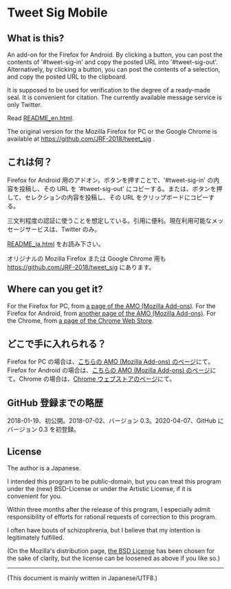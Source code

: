 # Tweet Sig Mobile

<!-- Time-stamp: "2020-04-07T06:35:03Z" -->

## What is this?

An add-on for the Firefox for Android. By clicking a button, you can
post the contents of '#tweet-sig-in' and copy the posted URL into
'#tweet-sig-out'. Alternatively, by clicking a button, you can post
the contents of a selection, and copy the posted URL to the clipboard.

It is supposed to be used for verification to the degree of a
ready-made seal. It is convenient for
citation. The currently available message service is only Twitter.

Read [README_en.html](http://jrf.cocolog-nifty.com/archive/tweet_sig/README_en.html).

The original version for the Mozilla Firefox for PC or the Google Chrome is available at https://github.com/JRF-2018/tweet_sig .


## これは何？

Firefox for Android 用のアドオン。ボタンを押すことで、'#tweet-sig-in' の内容を投稿し、その URL を '#tweet-sig-out' にコピーする。または、ボタンを押して、セレクションの内容を投稿し、その URL をクリップボードにコピーする。

三文判程度の認証に使うことを想定している。引用に便利。現在利用可能なメッセージサービスは、Twitter のみ。

[README_ja.html](http://jrf.cocolog-nifty.com/archive/tweet_sig/README_ja.html) をお読み下さい。

オリジナルの Mozilla Firefox または Google Chrome 用も https://github.com/JRF-2018/tweet_sig にあります。


## Where can you get it?

For the Firefox for PC, from [a page of the AMO (Mozilla Add-ons)](https://addons.mozilla.org/firefox/addon/tweet_sig/). For the Firefox for Android, from [another page of the AMO (Mozilla Add-ons)](https://addons.mozilla.org/firefox/addon/tweet_sig_mobile/). For the Chrome, from [a page of the Chrome Web Store](https://chrome.google.com/webstore/detail/tweet-sig/epefaednifmpgcdkedbcjkecibikpdkd).


## どこで手に入れられる？

Firefox for PC の場合は、[こちらの AMO (Mozilla Add-ons) のページ](https://addons.mozilla.org/ja/firefox/addon/tweet_sig/)にて。Firefox for Android の場合は、[こちらの AMO (Mozilla Add-ons) のページ](https://addons.mozilla.org/ja/firefox/addon/tweet_sig_mobile/)にて。Chrome の場合は、[Chrome ウェブストアのページ](https://chrome.google.com/webstore/detail/tweet-sig/epefaednifmpgcdkedbcjkecibikpdkd)にて。


## GitHub 登録までの略歴

2018-01-19、初公開。2018-07-02、バージョン 0.3。2020-04-07、GitHub にバージョン 0.3 を初登録。


## License

The author is a Japanese.

I intended this program to be public-domain, but you can treat this program under the (new) BSD-License or under the Artistic License, if it is convenient for you.

Within three months after the release of this program, I especially admit responsibility of efforts for rational requests of correction to this program.

I often have bouts of schizophrenia, but I believe that my intention is legitimately fulfilled.

(On the Mozilla's distribution page, [the BSD License](https://opensource.org/licenses/bsd-license.php) has been chosen for the sake of clarity, but the license can be loosened as above if you like so.)


----
(This document is mainly written in Japanese/UTF8.)
